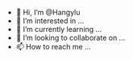 - 👋 Hi, I’m @Hangylu
- 👀 I’m interested in ...
- 🌱 I’m currently learning ...
- 💞️ I’m looking to collaborate on ...
- 📫 How to reach me ...

<!---
Hangylu/Hangylu is a ✨ special ✨ repository because its `README.md` (this file) appears on your GitHub profile.
You can click the Preview link to take a look at your changes.
--->
